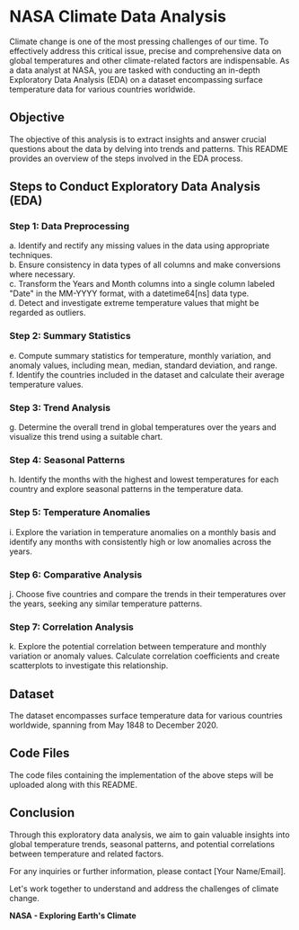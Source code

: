 # NASA Climate Data Analysis

Climate change is one of the most pressing challenges of our time. To effectively address this critical issue, precise and comprehensive data on global temperatures and other climate-related factors are indispensable. As a data analyst at NASA, you are tasked with conducting an in-depth Exploratory Data Analysis (EDA) on a dataset encompassing surface temperature data for various countries worldwide.

## Objective
The objective of this analysis is to extract insights and answer crucial questions about the data by delving into trends and patterns. This README provides an overview of the steps involved in the EDA process.

## Steps to Conduct Exploratory Data Analysis (EDA)

### Step 1: Data Preprocessing
a. Identify and rectify any missing values in the data using appropriate techniques.  
b. Ensure consistency in data types of all columns and make conversions where necessary.  
c. Transform the Years and Month columns into a single column labeled "Date" in the MM-YYYY format, with a datetime64[ns] data type.  
d. Detect and investigate extreme temperature values that might be regarded as outliers.

### Step 2: Summary Statistics
e. Compute summary statistics for temperature, monthly variation, and anomaly values, including mean, median, standard deviation, and range.  
f. Identify the countries included in the dataset and calculate their average temperature values.

### Step 3: Trend Analysis
g. Determine the overall trend in global temperatures over the years and visualize this trend using a suitable chart.

### Step 4: Seasonal Patterns
h. Identify the months with the highest and lowest temperatures for each country and explore seasonal patterns in the temperature data.

### Step 5: Temperature Anomalies
i. Explore the variation in temperature anomalies on a monthly basis and identify any months with consistently high or low anomalies across the years.

### Step 6: Comparative Analysis
j. Choose five countries and compare the trends in their temperatures over the years, seeking any similar temperature patterns.

### Step 7: Correlation Analysis
k. Explore the potential correlation between temperature and monthly variation or anomaly values. Calculate correlation coefficients and create scatterplots to investigate this relationship.

## Dataset
The dataset encompasses surface temperature data for various countries worldwide, spanning from May 1848 to December 2020.

## Code Files
The code files containing the implementation of the above steps will be uploaded along with this README.

## Conclusion
Through this exploratory data analysis, we aim to gain valuable insights into global temperature trends, seasonal patterns, and potential correlations between temperature and related factors.

For any inquiries or further information, please contact [Your Name/Email].

Let's work together to understand and address the challenges of climate change.

**NASA - Exploring Earth's Climate**
